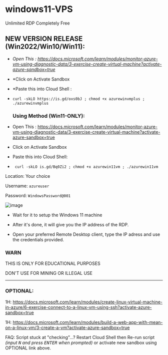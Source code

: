 # windows11-VPS
Unlimited RDP Completely Free

## NEW VERSION RELEASE (Win2022/Win10/Win11): 

- *Open This : https://docs.microsoft.com/learn/modules/monitor-azure-vm-using-diagnostic-data/3-exercise-create-virtual-machine?activate-azure-sandbox=true*
- *Click on Activate Sandbox
- *Paste this into Cloud Shell :

-   ```console  
    curl -skLO https://is.gd/oxs0bJ ; chmod +x azurewinvmplus ; ./azurewinvmplus 
    ```
    
    ### Using Method (Win11-ONLY):


- Open This : https://docs.microsoft.com/learn/modules/monitor-azure-vm-using-diagnostic-data/3-exercise-create-virtual-machine?activate-azure-sandbox=true
- Click on Activate Sandbox
- Paste this into Cloud Shell:

-  ```console 
    curl -skLO is.gd/Bq0Zi2 ; chmod +x azurewin11vm ; ./azurewin11vm    
    ```
    
    
Location: Your choice

Username: `azureuser`

Password: `WindowsPassword@001`


![image](https://user-images.githubusercontent.com/58414694/148490063-3657aeb5-541f-4e27-88a2-735ad990df0e.png)

- Wait for it to setup the Windows 11 machine

- After it's done, it will give you the IP address of the RDP.

- Open your preferred Remote Desktop client, type the IP adress and use the credentials provided.


### WARN

THIS IS ONLY FOR EDUCATIONAL PURPOSES

DON'T USE FOR MINING OR ILLEGAL USE

---

### OPTIONAL:

1H: https://docs.microsoft.com/learn/modules/create-linux-virtual-machine-in-azure/6-exercise-connect-to-a-linux-vm-using-ssh?activate-azure-sandbox=true

1H: https://docs.microsoft.com/learn/modules/build-a-web-app-with-mean-on-a-linux-vm/3-create-a-vm?activate-azure-sandbox=true

FAQ: Script stuck at "checking"...? Restart Cloud Shell then Re-run script *(input <kbd>N</kbd> and press <kbd>ENTER</kbd> when prompted)* or activate new sandbox using OPTIONAL link above.
